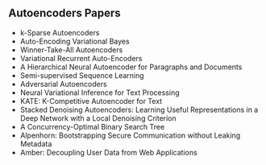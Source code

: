
<h2> Autoencoders Papers </h2>




<ul>

                             

 <li><a target="_blank" href="https://github.com/manjunath5496/Autoencoders-Papers/blob/master/aue(1).pdf" style="text-decoration:none;">k-Sparse Autoencoders</a></li>

 <li><a target="_blank" href="https://github.com/manjunath5496/Autoencoders-Papers/blob/master/aue(2).pdf" style="text-decoration:none;">Auto-Encoding Variational Bayes</a></li>

<li><a target="_blank" href="https://github.com/manjunath5496/Autoencoders-Papers/blob/master/aue(3).pdf" style="text-decoration:none;">Winner-Take-All Autoencoders</a></li>
 <li><a target="_blank" href="https://github.com/manjunath5496/Autoencoders-Papers/blob/master/aue(4).pdf" style="text-decoration:none;">Variational Recurrent Auto-Encoders</a></li>                              
<li><a target="_blank" href="https://github.com/manjunath5496/Autoencoders-Papers/blob/master/aue(5).pdf" style="text-decoration:none;">A Hierarchical Neural Autoencoder for Paragraphs and Documents</a></li>
<li><a target="_blank" href="https://github.com/manjunath5496/Autoencoders-Papers/blob/master/aue(6).pdf" style="text-decoration:none;">Semi-supervised Sequence Learning</a></li>
 <li><a target="_blank" href="https://github.com/manjunath5496/Autoencoders-Papers/blob/master/aue(7).pdf" style="text-decoration:none;">Adversarial Autoencoders</a></li>

 <li><a target="_blank" href="https://github.com/manjunath5496/Autoencoders-Papers/blob/master/aue(8).pdf" style="text-decoration:none;"> Neural Variational Inference for Text Processing</a></li>
   <li><a target="_blank" href="https://github.com/manjunath5496/Autoencoders-Papers/blob/master/aue(9).pdf" style="text-decoration:none;">KATE: K-Competitive Autoencoder for Text</a></li>
  
   
 <li><a target="_blank" href="https://github.com/manjunath5496/Autoencoders-Papers/blob/master/aue(10).pdf" style="text-decoration:none;">Stacked Denoising Autoencoders: Learning Useful Representations in a Deep Network with a Local Denoising Criterion </a></li>                              
<li><a target="_blank" href="https://github.com/manjunath5496/Autoencoders-Papers/blob/master/aue(11).pdf" style="text-decoration:none;">A Concurrency-Optimal Binary Search Tree</a></li>
<li><a target="_blank" href="https://github.com/manjunath5496/Autoencoders-Papers/blob/master/aue(12).pdf" style="text-decoration:none;">Alpenhorn: Bootstrapping Secure Communication without Leaking Metadata</a></li>
<li><a target="_blank" href="https://github.com/manjunath5496/Autoencoders-Papers/blob/master/aue(13).pdf" style="text-decoration:none;">Amber: Decoupling User Data from Web Applications</a></li>

</ul>
